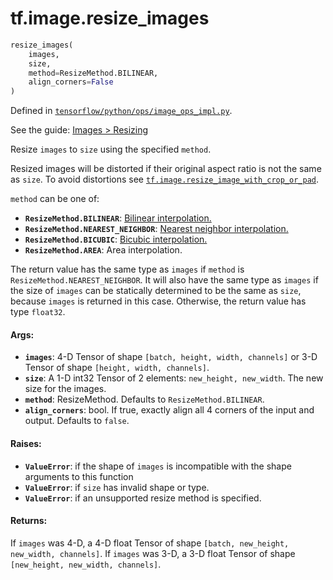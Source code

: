 <div itemscope itemtype="http://developers.google.com/ReferenceObject">
<meta itemprop="name" content="tf.image.resize_images" />
</div>

# tf.image.resize_images

``` python
resize_images(
    images,
    size,
    method=ResizeMethod.BILINEAR,
    align_corners=False
)
```



Defined in [`tensorflow/python/ops/image_ops_impl.py`](https://www.tensorflow.org/code/tensorflow/python/ops/image_ops_impl.py).

See the guide: [Images > Resizing](../../../../api_guides/python/image.md#Resizing)

Resize `images` to `size` using the specified `method`.

Resized images will be distorted if their original aspect ratio is not
the same as `size`.  To avoid distortions see
[`tf.image.resize_image_with_crop_or_pad`](../../tf/image/resize_image_with_crop_or_pad.md).

`method` can be one of:

*   <b>`ResizeMethod.BILINEAR`</b>: [Bilinear interpolation.](
  https://en.wikipedia.org/wiki/Bilinear_interpolation)
*   <b>`ResizeMethod.NEAREST_NEIGHBOR`</b>: [Nearest neighbor interpolation.](
  https://en.wikipedia.org/wiki/Nearest-neighbor_interpolation)
*   <b>`ResizeMethod.BICUBIC`</b>: [Bicubic interpolation.](
  https://en.wikipedia.org/wiki/Bicubic_interpolation)
*   <b>`ResizeMethod.AREA`</b>: Area interpolation.

The return value has the same type as `images` if `method` is
`ResizeMethod.NEAREST_NEIGHBOR`. It will also have the same type as `images`
if the size of `images` can be statically determined to be the same as `size`,
because `images` is returned in this case. Otherwise, the return value has
type `float32`.

#### Args:

* <b>`images`</b>: 4-D Tensor of shape `[batch, height, width, channels]` or
          3-D Tensor of shape `[height, width, channels]`.
* <b>`size`</b>: A 1-D int32 Tensor of 2 elements: `new_height, new_width`.  The
        new size for the images.
* <b>`method`</b>: ResizeMethod.  Defaults to `ResizeMethod.BILINEAR`.
* <b>`align_corners`</b>: bool. If true, exactly align all 4 corners of the input and
                 output. Defaults to `false`.


#### Raises:

* <b>`ValueError`</b>: if the shape of `images` is incompatible with the
    shape arguments to this function
* <b>`ValueError`</b>: if `size` has invalid shape or type.
* <b>`ValueError`</b>: if an unsupported resize method is specified.


#### Returns:

If `images` was 4-D, a 4-D float Tensor of shape
`[batch, new_height, new_width, channels]`.
If `images` was 3-D, a 3-D float Tensor of shape
`[new_height, new_width, channels]`.